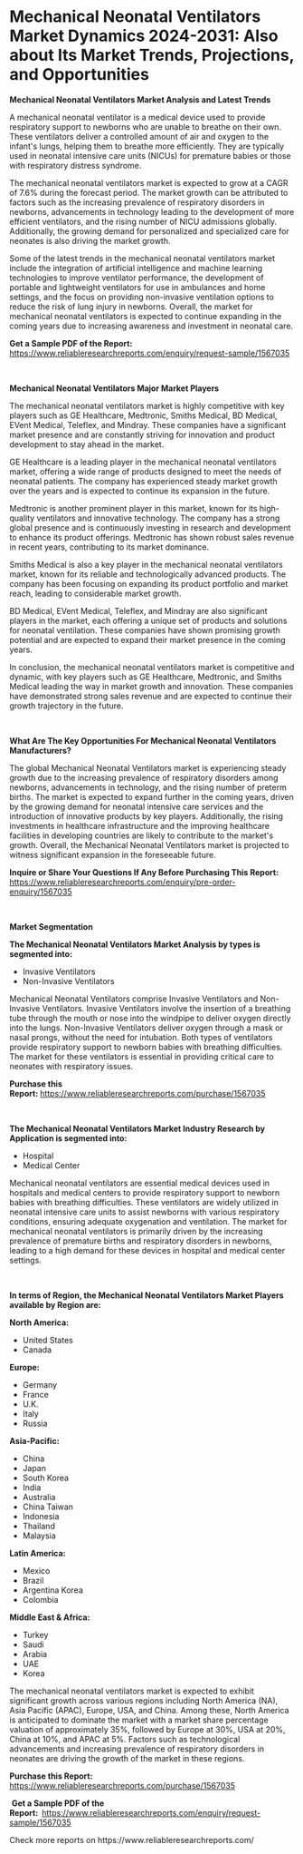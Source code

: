 <p><h1>Mechanical Neonatal Ventilators Market Dynamics 2024-2031: Also about Its Market Trends, Projections, and Opportunities</h1></p><p><strong>Mechanical Neonatal Ventilators Market Analysis and Latest Trends</strong></p>
<p><p>A mechanical neonatal ventilator is a medical device used to provide respiratory support to newborns who are unable to breathe on their own. These ventilators deliver a controlled amount of air and oxygen to the infant's lungs, helping them to breathe more efficiently. They are typically used in neonatal intensive care units (NICUs) for premature babies or those with respiratory distress syndrome.</p><p>The mechanical neonatal ventilators market is expected to grow at a CAGR of 7.6% during the forecast period. The market growth can be attributed to factors such as the increasing prevalence of respiratory disorders in newborns, advancements in technology leading to the development of more efficient ventilators, and the rising number of NICU admissions globally. Additionally, the growing demand for personalized and specialized care for neonates is also driving the market growth.</p><p>Some of the latest trends in the mechanical neonatal ventilators market include the integration of artificial intelligence and machine learning technologies to improve ventilator performance, the development of portable and lightweight ventilators for use in ambulances and home settings, and the focus on providing non-invasive ventilation options to reduce the risk of lung injury in newborns. Overall, the market for mechanical neonatal ventilators is expected to continue expanding in the coming years due to increasing awareness and investment in neonatal care.</p></p>
<p><strong>Get a Sample PDF of the Report:&nbsp;</strong> <a href="https://www.reliableresearchreports.com/enquiry/request-sample/1567035">https://www.reliableresearchreports.com/enquiry/request-sample/1567035</a></p>
<p>&nbsp;</p>
<p><strong>Mechanical Neonatal Ventilators Major Market Players</strong></p>
<p><p>The mechanical neonatal ventilators market is highly competitive with key players such as GE Healthcare, Medtronic, Smiths Medical, BD Medical, EVent Medical, Teleflex, and Mindray. These companies have a significant market presence and are constantly striving for innovation and product development to stay ahead in the market.</p><p>GE Healthcare is a leading player in the mechanical neonatal ventilators market, offering a wide range of products designed to meet the needs of neonatal patients. The company has experienced steady market growth over the years and is expected to continue its expansion in the future.</p><p>Medtronic is another prominent player in this market, known for its high-quality ventilators and innovative technology. The company has a strong global presence and is continuously investing in research and development to enhance its product offerings. Medtronic has shown robust sales revenue in recent years, contributing to its market dominance.</p><p>Smiths Medical is also a key player in the mechanical neonatal ventilators market, known for its reliable and technologically advanced products. The company has been focusing on expanding its product portfolio and market reach, leading to considerable market growth.</p><p>BD Medical, EVent Medical, Teleflex, and Mindray are also significant players in the market, each offering a unique set of products and solutions for neonatal ventilation. These companies have shown promising growth potential and are expected to expand their market presence in the coming years.</p><p>In conclusion, the mechanical neonatal ventilators market is competitive and dynamic, with key players such as GE Healthcare, Medtronic, and Smiths Medical leading the way in market growth and innovation. These companies have demonstrated strong sales revenue and are expected to continue their growth trajectory in the future.</p></p>
<p>&nbsp;</p>
<p><strong>What Are The Key Opportunities For Mechanical Neonatal Ventilators Manufacturers?</strong></p>
<p><p>The global Mechanical Neonatal Ventilators market is experiencing steady growth due to the increasing prevalence of respiratory disorders among newborns, advancements in technology, and the rising number of preterm births. The market is expected to expand further in the coming years, driven by the growing demand for neonatal intensive care services and the introduction of innovative products by key players. Additionally, the rising investments in healthcare infrastructure and the improving healthcare facilities in developing countries are likely to contribute to the market's growth. Overall, the Mechanical Neonatal Ventilators market is projected to witness significant expansion in the foreseeable future.</p></p>
<p><strong>Inquire or Share Your Questions If Any Before Purchasing This Report:</strong> <a href="https://www.reliableresearchreports.com/enquiry/pre-order-enquiry/1567035">https://www.reliableresearchreports.com/enquiry/pre-order-enquiry/1567035</a></p>
<p>&nbsp;</p>
<p><strong>Market Segmentation</strong></p>
<p><strong>The Mechanical Neonatal Ventilators Market Analysis by types is segmented into:</strong></p>
<p><ul><li>Invasive Ventilators</li><li>Non-Invasive Ventilators</li></ul></p>
<p><p>Mechanical Neonatal Ventilators comprise Invasive Ventilators and Non-Invasive Ventilators. Invasive Ventilators involve the insertion of a breathing tube through the mouth or nose into the windpipe to deliver oxygen directly into the lungs. Non-Invasive Ventilators deliver oxygen through a mask or nasal prongs, without the need for intubation. Both types of ventilators provide respiratory support to newborn babies with breathing difficulties. The market for these ventilators is essential in providing critical care to neonates with respiratory issues.</p></p>
<p><strong>Purchase this Report:&nbsp;</strong><a href="https://www.reliableresearchreports.com/purchase/1567035">https://www.reliableresearchreports.com/purchase/1567035</a></p>
<p>&nbsp;</p>
<p><strong>The Mechanical Neonatal Ventilators Market Industry Research by Application is segmented into:</strong></p>
<p><ul><li>Hospital</li><li>Medical Center</li></ul></p>
<p><p>Mechanical neonatal ventilators are essential medical devices used in hospitals and medical centers to provide respiratory support to newborn babies with breathing difficulties. These ventilators are widely utilized in neonatal intensive care units to assist newborns with various respiratory conditions, ensuring adequate oxygenation and ventilation. The market for mechanical neonatal ventilators is primarily driven by the increasing prevalence of premature births and respiratory disorders in newborns, leading to a high demand for these devices in hospital and medical center settings.</p></p>
<p>&nbsp;</p>
<p><strong>In terms of Region, the Mechanical Neonatal Ventilators Market Players available by Region are:</strong></p>
<p>
    <p> <strong> North America: </strong>
        <ul>
            <li>United States</li>
            <li>Canada</li>
        </ul>
        </p> 
    <p> <strong> Europe: </strong>
        <ul>
            <li>Germany</li>
            <li>France</li>
            <li>U.K.</li>
            <li>Italy</li>
            <li>Russia</li>
        </ul>
        </p> 
    <p> <strong> Asia-Pacific: </strong>
        <ul>
            <li>China</li>
            <li>Japan</li>
            <li>South Korea</li>
            <li>India</li>
            <li>Australia</li>
            <li>China Taiwan</li>
            <li>Indonesia</li>
            <li>Thailand</li>
            <li>Malaysia</li>
        </ul>
        </p> 
    <p> <strong> Latin America: </strong>
        <ul>
            <li>Mexico</li>
            <li>Brazil</li>
            <li>Argentina Korea</li>
            <li>Colombia</li>
        </ul>
        </p> 
    <p> <strong> Middle East & Africa: </strong>
        <ul>
            <li>Turkey</li>
            <li>Saudi</li>
            <li>Arabia</li>
            <li>UAE</li>
            <li>Korea</li>
        </ul>
    </p>
    </p>
<p><p>The mechanical neonatal ventilators market is expected to exhibit significant growth across various regions including North America (NA), Asia Pacific (APAC), Europe, USA, and China. Among these, North America is anticipated to dominate the market with a market share percentage valuation of approximately 35%, followed by Europe at 30%, USA at 20%, China at 10%, and APAC at 5%. Factors such as technological advancements and increasing prevalence of respiratory disorders in neonates are driving the growth of the market in these regions.</p></p>
<p><strong>Purchase this Report: </strong><a href="https://www.reliableresearchreports.com/purchase/1567035">https://www.reliableresearchreports.com/purchase/1567035</a></p>
<p>&nbsp;<strong>Get a Sample PDF of the Report:&nbsp;&nbsp;</strong><a href="https://www.reliableresearchreports.com/enquiry/request-sample/1567035">https://www.reliableresearchreports.com/enquiry/request-sample/1567035</a></p>
<p><strong></strong></p>
<p>Check more reports on https://www.reliableresearchreports.com/</p>
